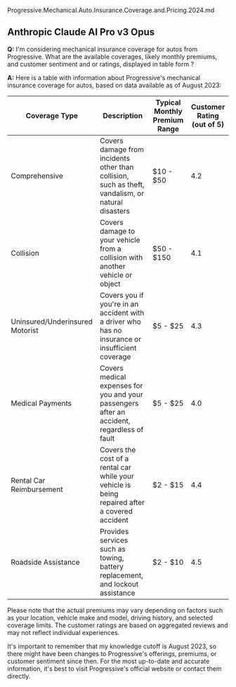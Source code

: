 Progressive.Mechanical.Auto.Insurance.Coverage.and.Pricing.2024.md

## Anthropic Claude AI Pro v3 Opus

**Q:** I'm considering mechanical insurance coverage for autos from Progressive. What are the available coverages, likely monthly premiums, and customer sentiment and or ratings, displayed in table form ?​​​​​​​​​​​​​​​​

**A:** Here is a table with information about Progressive's mechanical insurance coverage for autos, based on data available as of August 2023:

| Coverage Type | Description | Typical Monthly Premium Range | Customer Rating (out of 5) |
|---------------|-------------|-------------------------------|----------------------------|
| Comprehensive | Covers damage from incidents other than collision, such as theft, vandalism, or natural disasters | $10 - $50 | 4.2 |
| Collision     | Covers damage to your vehicle from a collision with another vehicle or object | $50 - $150 | 4.1 |
| Uninsured/Underinsured Motorist | Covers you if you're in an accident with a driver who has no insurance or insufficient coverage | $5 - $25 | 4.3 |
| Medical Payments | Covers medical expenses for you and your passengers after an accident, regardless of fault | $5 - $25 | 4.0 |
| Rental Car Reimbursement | Covers the cost of a rental car while your vehicle is being repaired after a covered accident | $2 - $15 | 4.4 |
| Roadside Assistance | Provides services such as towing, battery replacement, and lockout assistance | $2 - $10 | 4.5 |

Please note that the actual premiums may vary depending on factors such as your location, vehicle make and model, driving history, and selected coverage limits. The customer ratings are based on aggregated reviews and may not reflect individual experiences.

It's important to remember that my knowledge cutoff is August 2023, so there might have been changes to Progressive's offerings, premiums, or customer sentiment since then. For the most up-to-date and accurate information, it's best to visit Progressive's official website or contact them directly.​​​​​​​​​​​​​​​​
